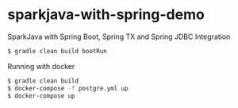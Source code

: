 # sparkjava-with-spring-demo

SparkJava with Spring Boot, Spring TX and Spring JDBC Integration 

```bash
$ gradle clean build bootRun
```

Running with docker
```bash
$ gradle clean build
$ docker-compose -f postgre.yml up
$ docker-compose up
```
